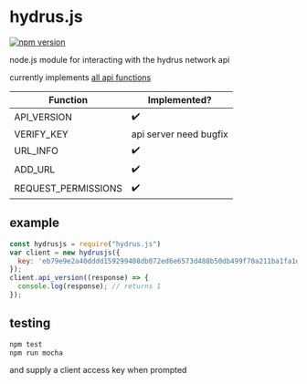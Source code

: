 
# hydrus.js

[![npm version](https://badge.fury.io/js/hydrus.js.svg)](https://www.npmjs.com/package/hydrus.js)

node.js module for interacting with the hydrus network api

currently implements [all api functions](https://hydrusnetwork.github.io/hydrus/help/client_api.html) 

| Function | Implemented? |
| --- | --- |
| API_VERSION | ✔️ |
| VERIFY_KEY | api server need bugfix |
| URL_INFO | ✔️ |
| ADD_URL | ✔️ |
| REQUEST_PERMISSIONS | ✔️ |

## example
```javascript
const hydrusjs = require("hydrus.js")
var client = new hydrusjs({
  key: 'eb79e9e2a40dddd159299408db072ed6e6573d488b50db499f70a211ba1fa1da',
});
client.api_version((response) => {
  console.log(response); // returns 1
});
```
    

## testing

```bash
npm test
npm run mocha
```

and supply a client access key when prompted
